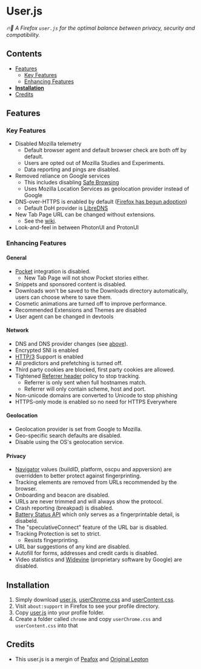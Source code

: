 # User.js

*🔥🦊 A Firefox `user.js` for the optimal balance between privacy, security and compatibility.*

## Contents
- [Features](#features)
	- [Key Features](#key-features)
	- [Enhancing Features](#enhancing-features)
- **[Installation](#installation)**
- [Credits](#credits)

## Features

### Key Features
- Disabled Mozilla telemetry
	- Default browser agent and default browser check are both off by default.
	- Users are opted out of Mozilla Studies and Experiments.
	- Data reporting and pings are disabled.
- Removed reliance on Google services
	- This includes disabling [Safe Browsing](https://en.wikipedia.org/wiki/Google_Safe_Browsing)
	- Uses Mozilla Location Services as geolocation provider instead of Google
- DNS-over-HTTPS is enabled by default ([Firefox has begun adoption](https://blog.mozilla.org/blog/2020/02/25/firefox-continues-push-to-bring-dns-over-https-by-default-for-us-users/))
	- Default DoH provider is [LibreDNS](https://libredns.gr)
- New Tab Page URL can be changed without extensions.
	- See the [wiki](https://github.com/peacockweb/peafox/wiki/changing-the-new-tab-page).
- Look-and-feel in between PhotonUI and ProtonUI

### Enhancing Features
#### General
- [Pocket](https://getpocket.com) integration is disabled.
	- New Tab Page will not show Pocket stories either.
- Snippets and sponsored content is disabled.
- Downloads won't be saved to the Downloads directory automatically, users can choose where to save them.
- Cosmetic animations are turned off to improve performance.
- Recommended Extensions and Themes are disabled
- User agent can be changed in devtools

#### Network
- DNS and DNS provider changes (see [above](#key-features)).
- Encrypted SNI is enabled
- [HTTP/3](https://en.wikipedia.org/wiki/HTTP/3) Support is enabled
- All predictors and prefetching is turned off.
- Third party cookies are blocked, first party cookies are allowed.
- Tightened [Referrer header](https://developer.mozilla.org/en-US/docs/Web/Security/Referer_header:_privacy_and_security_concerns) policy to stop tracking.
	- Referrer is only sent when full hostnames match.
	- Referrer will only contain scheme, host and port.
- Non-unicode domains are converted to Unicode to stop phishing
- HTTPS-only mode is enabled so no need for HTTPS Everywhere

#### Geolocation
- Geolocation provider is set from Google to Mozilla.
- Geo-specific search defaults are disabled.
- Disable using the OS's geolocation service.

#### Privacy
- [Navigator](https://developer.mozilla.org/en-US/docs/Web/API/Navigator) values (buildID, platform, oscpu and appversion) are overridden to better protect against fingerprinting.
- Tracking elements are removed from URLs recommended by the browser.
- Onboarding and beacon are disabled.
- URLs are never trimmed and will always show the protocol.
- Crash reporting (breakpad) is disabled.
- [Battery Status API](https://www.w3.org/TR/battery-status/) which only serves as a fingerprintable detail, is disabeld.
- The "speculativeConnect" feature of the URL bar is disabled.
- Tracking Protection is set to strict.
	- Resists fingerprinting.
- URL bar suggestions of any kind are disabled.
- Autofill for forms, addresses and credit cards is disabled.
- Video statistics and [Widevine](https://widevine.com) (proprietary software by Google) are disabled.

## Installation

1. Simply download [user.js](user.js), [userChrome.css](userChrome.css) and [userContent.css](userContent.css).
2. Visit `about:support` in Firefox to see your profile directory.
3. Copy [user.js](user.js) into your profile folder.
4. Create a folder called `chrome` and copy `userChrome.css` and `userContent.css` into that

## Credits

- This user.js is a mergin of [Peafox](https://github.com/spikecodes/peafox) and [Original Lepton](https://github.com/black7375/Firefox-UI-Fix)
